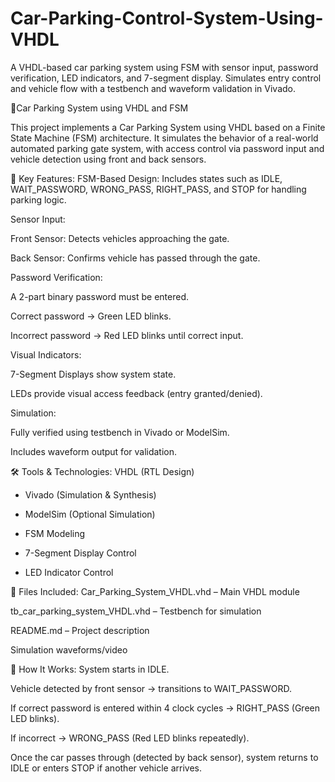 # Car-Parking-Control-System-Using-VHDL
A VHDL-based car parking system using FSM with sensor input, password verification, LED indicators, and 7-segment display. Simulates entry control and vehicle flow with a testbench and waveform validation in Vivado.

🚗Car Parking System using VHDL and FSM

This project implements a Car Parking System using VHDL based on a Finite State Machine (FSM) architecture. It simulates the behavior of a real-world automated parking gate system, with access control via password input and vehicle detection using front and back sensors.

🔧 Key Features:
FSM-Based Design: Includes states such as IDLE, WAIT_PASSWORD, WRONG_PASS, RIGHT_PASS, and STOP for handling parking logic.

Sensor Input:

Front Sensor: Detects vehicles approaching the gate.

Back Sensor: Confirms vehicle has passed through the gate.

Password Verification:

A 2-part binary password must be entered.

Correct password → Green LED blinks.

Incorrect password → Red LED blinks until correct input.

Visual Indicators:

7-Segment Displays show system state.

LEDs provide visual access feedback (entry granted/denied).

Simulation:

Fully verified using testbench in Vivado or ModelSim.

Includes waveform output for validation.

🛠️ Tools & Technologies:
VHDL (RTL Design)

* Vivado (Simulation & Synthesis)

* ModelSim (Optional Simulation)

* FSM Modeling

* 7-Segment Display Control

* LED Indicator Control

📁 Files Included:
Car_Parking_System_VHDL.vhd – Main VHDL module

tb_car_parking_system_VHDL.vhd – Testbench for simulation

README.md – Project description

Simulation waveforms/video

🚀 How It Works:
System starts in IDLE.

Vehicle detected by front sensor → transitions to WAIT_PASSWORD.

If correct password is entered within 4 clock cycles → RIGHT_PASS (Green LED blinks).

If incorrect → WRONG_PASS (Red LED blinks repeatedly).

Once the car passes through (detected by back sensor), system returns to IDLE or enters STOP if another vehicle arrives.

